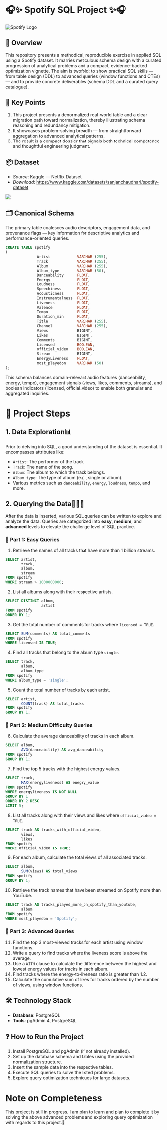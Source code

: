 # 🎧✨ Spotify SQL Project ✨🎧 



![Spotify Logo](https://github.com/mayank1ahuja/sql_spotify_project/blob/d888ad3d49086d19e5f9ee3df3157de415d4e38b/spotify_logo.jpg)

## 📄 Overview
This repository presents a methodical, reproducible exercise in applied SQL using a Spotify dataset. It marries meticulous schema design with a curated progression of analytical problems and a compact, evidence-backed optimization vignette. The aim is twofold: to show practical SQL skills — from table design (DDL) to advanced queries (window functions and CTEs) — and to provide concrete deliverables (schema DDL and a curated query catalogue).

## 📌 Key Points
1. This project presents a denormalized real-world table and a clear migration path toward normalization, thereby illustrating schema reasoning and redundancy mitigation.
2. It showcases problem-solving breadth — from straightforward aggregation to advanced analytical patterns.
3. The result is a compact dossier that signals both technical competence and thoughtful engineering judgment.

## 📦 Dataset
- *Source*: Kaggle — Netflix Dataset
- *Download*: https://www.kaggle.com/datasets/sanjanchaudhari/spotify-dataset

![](https://github.com/mayank1ahuja/sql_spotify_project/blob/8efd3810a0fd61ade3e2e8be652a3b06d14fdadd/kaggle%20dataset.png)

## 🗂️ Canonical Schema
The primary table coalesces audio descriptors, engagement data, and provenance flags — key information for descriptive analytics and performance-oriented queries.

```sql
CREATE TABLE spotify 
(
			  Artist 			VARCHAR (255),	
			  Track 			VARCHAR (255),	
			  Album 			VARCHAR (255),	
			  Album_type 		VARCHAR (50),	
			  Danceability 		FLOAT,	
			  Energy 			FLOAT,	
			  Loudness 			FLOAT,	
			  Speechiness 		FLOAT,	
			  Acousticness 		FLOAT,	
			  Instrumentalness 	FLOAT,	
			  Liveness 			FLOAT,
			  Valence 			FLOAT,
			  Tempo 			FLOAT,
			  Duration_min 		FLOAT,
			  Title 			VARCHAR (255),
			  Channel 			VARCHAR (255),
			  Views 			BIGINT,
			  Likes 			BIGINT,
			  Comments 			BIGINT,
			  Licensed 			BOOLEAN,
			  official_video 	BOOLEAN,
			  Stream 			BIGINT,
			  EnergyLiveness 	FLOAT,
			  most_playedon 	VARCHAR (50)
);
```

This schema balances domain-relevant audio features (danceability, energy, tempo), engagement signals (views, likes, comments, streams), and boolean indicators (licensed, official_video) to enable both granular and aggregated inquiries.

# 🧩 Project Steps

## 1. Data Exploration📊
Prior to delving into SQL, a good understanding of the dataset is essential. It encompasses attributes like:  
- `Artist`: The performer of the track.
- `Track`: The name of the song.
- `Album`: The album to which the track belongs.
- `Album_type`: The type of album (e.g., single or album).
- Various metrics such as `danceability`, `energy`, `loudness`, `tempo`, and more.

## 2. Querying the Data🧑🏻‍💻
After the data is inserted, various SQL queries can be written to explore and analyze the data. Queries are categorized into **easy**, **medium**, and **advanced** levels to elevate the challenge level of SQL practice.

### 📑 Part 1: Easy Queries
1. Retrieve the names of all tracks that have more than 1 billion streams.
```sql
SELECT artist,
	   track, 
	   album,
	   stream
FROM spotify
WHERE stream > 1000000000;
```

2. List all albums along with their respective artists.
```sql
SELECT DISTINCT album,
	   			artist
FROM spotify
ORDER BY 1;
```

3. Get the total number of comments for tracks where `licensed = TRUE`.
```sql
SELECT SUM(comments) AS total_comments
FROM spotify
WHERE licensed IS TRUE;
```

4. Find all tracks that belong to the album type `single`.
```sql
SELECT track,
	   album,
	   album_type
FROM spotify
WHERE album_type = 'single';
```

5. Count the total number of tracks by each artist.
```sql
SELECT artist,
	   COUNT(track) AS total_tracks
FROM spotify
GROUP BY 1;
```

### 📑 Part 2: Medium Difficulty Queries
6. Calculate the average danceability of tracks in each album.
```sql
SELECT album, 
	   AVG(danceability) AS avg_danceability
FROM spotify
GROUP BY 1;
```

7. Find the top 5 tracks with the highest energy values.
```sql
SELECT track,
	   MAX(energyliveness) AS enegry_value
FROM spotify
WHERE energyliveness IS NOT NULL
GROUP BY 1
ORDER BY 2 DESC
LIMIT 5;
```

8. List all tracks along with their views and likes where `official_video = TRUE`.
```sql
SELECT track AS tracks_with_official_video,
	   views,
	   likes
FROM spotify
WHERE official_video IS TRUE;
```

9. For each album, calculate the total views of all associated tracks.
```sql
SELECT album,
	   SUM(views) AS total_views
FROM spotify
GROUP BY 1;
```

10. Retrieve the track names that have been streamed on Spotify more than YouTube.
```sql
SELECT track AS tracks_played_more_on_spotify_than_youtube,
	   album
FROM spotify
WHERE most_playedon = 'Spotify'; 
```

### 📑 Part 3: Advanced Queries
11. Find the top 3 most-viewed tracks for each artist using window functions.
12. Write a query to find tracks where the liveness score is above the average.
13. Use a `WITH` clause to calculate the difference between the highest and lowest energy values for tracks in each album.
15. Find tracks where the energy-to-liveness ratio is greater than 1.2.
16. Calculate the cumulative sum of likes for tracks ordered by the number of views, using window functions.


## 🛠️ Technology Stack
- **Database**: PostgreSQL
- **Tools**: pgAdmin 4, PostgreSQL

## ❓ How to Run the Project
1. Install PostgreSQL and pgAdmin (if not already installed).
2. Set up the database schema and tables using the provided normalization structure.
3. Insert the sample data into the respective tables.
4. Execute SQL queries to solve the listed problems.
5. Explore query optimization techniques for large datasets.


# Note on Completeness
This project is still in progress. I am plan to learn and plan to complete it by solving the above advanced problems and exploring query optimization with regards to this project.🚧
